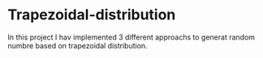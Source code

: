 # Trapezoidal-distribution
In this project I hav implemented 3 different approachs to generat random numbre based on trapezoidal distribution.
